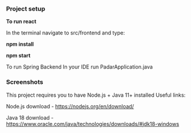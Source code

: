 ### Project setup

**To run react**

In the terminal navigate to src/frontend and type:

**npm install**

**npm start**

To run Spring Backend
In your IDE run PadarApplication.java

### Screenshots



This project requires you to have Node.js + Java 11+ installed
Useful links:

Node.js download - https://nodejs.org/en/download/

Java 18 download - https://www.oracle.com/java/technologies/downloads/#jdk18-windows